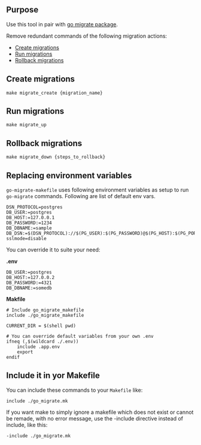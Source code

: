 ## Purpose

Use this tool in pair with [go migrate package](https://github.com/golang-migrate/migrate).

Remove redundant commands of the following migration actions:

- [Create migrations](#create-migrations)
- [Run migrations](#run-migrations)
- [Rollback migrations](#rollback-migrations)

## Create migrations

```
make migrate_create {migration_name}
```

## Run migrations

```
make migrate_up
```

## Rollback migrations

```
make migrate_down {steps_to_rollback}
```

## Replacing environment variables

`go-migrate-makefile` uses following environment variables as setup to run `go-migrate` commands. Following are list of default env vars.

```
DSN_PROTOCOL=postgres
DB_USER:=postgres
DB_HOST:=127.0.0.1
DB_PASSWORD:=1234
DB_DBNAME:=sample
DB_DSN:=$(DSN_PROTOCOL)://$(PG_USER):$(PG_PASSWORD)@$(PG_HOST):$(PG_PORT)/$(PG_DBNAME)?sslmode=disable
```

You can override it to suite your need:

**.env**

```
DB_USER:=postgres
DB_HOST:=127.0.0.2
DB_PASSWORD:=4321
DB_DBNAME:=somedb

```

**Makfile**

```
# Include go_migrate_makefile
include ./go_migrate_makefile

CURRENT_DIR = $(shell pwd)

# You can override default variables from your own .env
ifneq (,$(wildcard ./.env))
	include .app.env
	export
endif

```


## Include it in yor Makefile

You can include these commands to your `Makefile` like:

```
include ./go_migrate.mk
```

If you want make to simply ignore a makefile which does not exist or cannot be remade, with no error message, use the -include directive instead of include, like this:

```
-include ./go_migrate.mk
```

